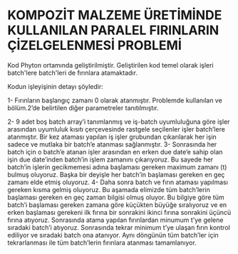 # KOMPOZİT MALZEME ÜRETİMİNDE KULLANILAN PARALEL FIRINLARIN ÇİZELGELENMESİ PROBLEMİ 

Kod Phyton ortamında geliştirilmiştir. Geliştirilen kod temel olarak işleri batch'lere batch'leri de fırınlara atamaktadır. 

Kodun işleyişinin detayı şöyledir:

1-	Fırınların başlangıç zamanı 0 olarak atanmıştır. Problemde kullanılan ve bölüm.2’de belirtilen diğer parametreler tanıtılmıştır.

2-	9 adet boş batch array’i tanımlanmış ve iş-batch uyumluluğuna göre işler arasından  uyumluluk kısıtı çerçevesinde rastgele seçilenler işler batch’lere atanmıştır. Bir kez ataması yapılan iş işler grubundan çıkarılarak her işin sadece ve mutlaka bir batch’e atanması sağlanmıştır.
3-	Sonrasında her batch için o batch’e atanan işler arasından en erken due date’e sahip olan işin due date’inden batch’in işlem zamanını çıkarıyoruz. Bu sayede her batch’in işlerin gecikmemesi adına başlaması gereken maximum zamanı (t) bulmuş oluyoruz. Başka bir deyişle her batch’in başlaması gereken en geç zamanı elde etmiş oluyoruz.
4-	Daha sonra batch ve fırın ataması yapılması gereken kısma gelmiş oluyoruz. Bu aşamada elimizde tüm batch’lerin başlaması gereken en geç zaman bilgisi olmuş oluyor. Bu bilgiye göre tüm batch’i başlaması gereken zamana göre küçükten büyüğe sıralıyoruz ve en erken başlaması gerekeni ilk fırına bir sonrakini ikinci fırına sonrakini üçüncü fırına atıyoruz. Sonrasında atama yapılan fırınlardan minumum t’ye gelene sıradaki batch’i atıyoruz. Sonrasında tekrar minimum t’ye ulaşan fırın kontrol ediliyor ve sıradaki batch ona atanıyor. Aynı döngünün tüm batch’ler için tekrarlanması ile tüm batch’lerin fırınlara atanması tamamlanıyor.
